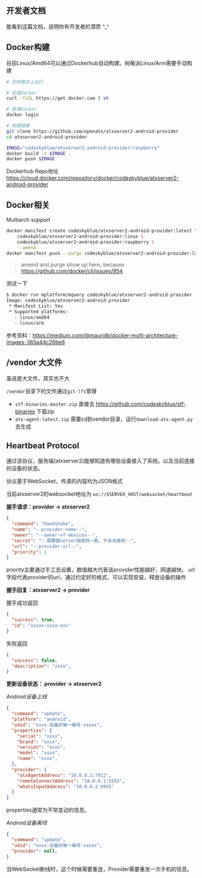 ## 开发者文档
能看到这篇文档，说明你有开发者的潜质 ^_^

## Docker构建
目前Linux/Amd64可以通过Dockerhub自动构建。树莓派Linux/Arm需要手动构建

```bash
# 在树莓派上运行

# 安装Docker
curl -fsSL https://get.docker.com | sh

# 登录Docker
docker login

# 构建镜像
git clone https://github.com/openatx/atxserver2-android-provider
cd atxserver2-android-provider

IMAGE="codeskyblue/atxserver2-android-provider:raspberry"
docker build -t $IMAGE .
docker push $IMAGE
```

Dockerhub Repo地址 https://cloud.docker.com/repository/docker/codeskyblue/atxserver2-android-provider

## Docker相关
Multiarch support

```bash
docker manifest create codeskyblue/atxserver2-android-provider:latest \
    codeskyblue/atxserver2-android-provider:linux \
    codeskyblue/atxserver2-android-provider:raspberry \
    --amend
docker manifest push --purge codeskyblue/atxserver2-android-provider:latest
```

> amend and purge show up here, because https://github.com/docker/cli/issues/954

测试一下

```bash
$ docker run mplatform/mquery codeskyblue/atxserver2-android-provider
Image: codeskyblue/atxserver2-android-provider
 * Manifest List: Yes
 * Supported platforms:
   - linux/amd64
   - linux/arm
```

参考资料：https://medium.com/@mauridb/docker-multi-architecture-images-365a44c26be6

## /vendor 大文件
虽说是大文件，其实也不大

`/vendor`目录下的文件通过`git-lfs`管理

- `stf-binaries-master.zip` 直接去 https://github.com/codeskyblue/stf-binaries 下载zip
- `atx-agent-latest.zip` 需要cd到vendor目录，运行`download-atx-agent.py`去生成

## Heartbeat Protocol
通过该协议，服务端(atxserver2)能够知道有哪些设备接入了系统。以及当前连接的设备的状态。

协议基于WebSocket，传递的内容均为JSON格式

当前atxserver2的websocket地址为 `ws://$SERVER_HOST/websocket/heartbeat`

**握手请求：provider -> atxserver2**

```json
{
  "command": "handshake",
  "name": "--provider-name--",
  "owner": "--owner-of-devices--",
  "secret": "--需要跟server端保持一致，不会会被拒--",
  "url": "--provider-url--",
  "priority": 1
}
```

priority主要通过手工去设置，数值越大代表该provider性能越好，网速越快。
url字段代表provider的url，通过约定好的格式，可以实现安装，释放设备的操作

**握手回复：atxserver2 -> provider**

握手成功返回

```json
{
  "success": true,
  "id": "xxxxx-xxxx-xxx"
}
```

失败返回

```json
{
  "success": false,
  "description": "xxxx",
}
```

**更新设备状态： provider -> atxserver2**

_Android设备上线_


```json
{
  "command": "update",
  "platform": "android",
  "udid": "xxxx-设备的唯一编号-xxxxx",
  "properties": {
    "serial": "xxxx",
    "brand": "xxxx",
    "version": "xxxx",
    "model": "xxxx",
    "name": "xxxx",
  },
  "provider": {
    "atxAgentAddress": "10.0.0.1:7912",
    "remoteConnectAddress": "10.0.0.1:5555",
    "whatsInputAddress": "10.0.0.2:9955"
  } 
}
```

properties通常为不常变动的信息。

_Android设备离线_

```json
{
  "command": "update",
  "udid": "xxxx-设备的唯一编号-xxxxx",
  "provider": null,
}
```

当WebSocket断线时，这个时候需要重连，Provider需要重发一次手机的信息。